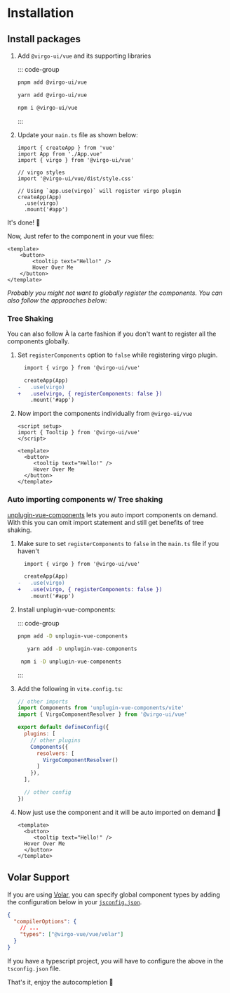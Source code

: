# Installation

## Install packages

1. Add `@virgo-ui/vue` and its supporting libraries

    ::: code-group
      ```bash [pnpm]
   pnpm add @virgo-ui/vue
      ```
      ```bash [yarn]
   yarn add @virgo-ui/vue
      ```
      ```bash [npm]
   npm i @virgo-ui/vue
      ```
    :::

2. Update your `main.ts` file as shown below:

    ```js{3,5-6,8,10}
    import { createApp } from 'vue'
    import App from './App.vue'
    import { virgo } from '@virgo-ui/vue'

    // virgo styles
    import '@virgo-ui/vue/dist/style.css'

    // Using `app.use(virgo)` will register virgo plugin
    createApp(App)
      .use(virgo)
      .mount('#app')
    ```

It's done! 🥳

Now, Just refer to the component in your vue files:

```vue
<template>
    <button>
        <tooltip text="Hello!" />
        Hover Over Me
    </button>
</template>
```

<em class="block mt-12 mb-10">Probably you might not want to globally register the components. You can also follow the approaches below:</em>

### Tree Shaking

You can also follow À la carte fashion if you don't want to register all the components globally.

1. Set `registerComponents` option to `false` while registering virgo plugin.

    ```diff
      import { virgo } from '@virgo-ui/vue'

      createApp(App)
    -   .use(virgo)
    +   .use(virgo, { registerComponents: false })
        .mount('#app')
    ```

2. Now import the components individually from `@virgo-ui/vue`

    ```vue
    <script setup>
    import { Tooltip } from '@virgo-ui/vue'
    </script>

    <template>
      <button>
         <tooltip text="Hello!" />
         Hover Over Me
      </button>
    </template>
    ```

### Auto importing components w/ Tree shaking

[unplugin-vue-components](https://github.com/antfu/unplugin-vue-components) lets you auto import components on demand. With this you can omit import statement and still get benefits of tree shaking.

1. Make sure to set `registerComponents` to `false` in the `main.ts` file if you haven't

    ```diff
      import { virgo } from '@virgo-ui/vue'

      createApp(App)
    -   .use(virgo)
    +   .use(virgo, { registerComponents: false })
        .mount('#app')
    ```

2. Install unplugin-vue-components:

    ::: code-group
      ```bash [pnpm]
      pnpm add -D unplugin-vue-components
      ```
      ```bash [yarn]
         yarn add -D unplugin-vue-components
      ```
      ```bash [npm]
       npm i -D unplugin-vue-components
     ```
    :::

3. Add the following in `vite.config.ts`:

    ```js
    // other imports
    import Components from 'unplugin-vue-components/vite'
    import { VirgoComponentResolver } from '@virgo-ui/vue'

    export default defineConfig({
      plugins: [
        // other plugins
        Components({
          resolvers: [
            VirgoComponentResolver()
          ]
        }),
      ],

      // other config
    })
    ```

4. Now just use the component and it will be auto imported on demand 🤯

    ```vue
    <template>
      <button>
         <tooltip text="Hello!" />
      Hover Over Me
      </button>
    </template>
    ```

## Volar Support

If you are using [Volar](https://marketplace.visualstudio.com/items?itemName=Vue.volar), you can specify global component types by adding the configuration below in your [`jsconfig.json`](https://code.visualstudio.com/docs/languages/jsconfig).

```json
{
  "compilerOptions": {
    // ...
    "types": ["@virgo-vue/vue/volar"]
  }
}
```

If you have a typescript project, you will have to configure the above in the `tsconfig.json` file.

That's it, enjoy the autocompletion 🥳

